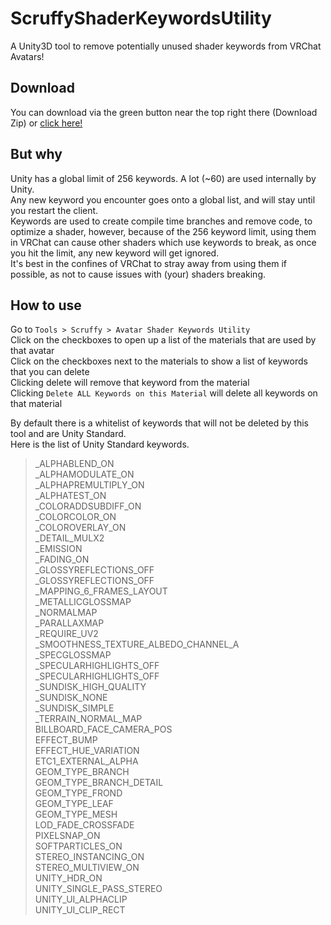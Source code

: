 # ScruffyShaderKeywordsUtility
A Unity3D tool to remove potentially unused shader keywords from VRChat Avatars!

## Download
You can download via the green button near the top right there (Download Zip) or [click here!](https://github.com/ScruffyRules/ScruffyShaderKeywordsUtility/archive/master.zip)

## But why
Unity has a global limit of 256 keywords. A lot (~60) are used internally by Unity.  
Any new keyword you encounter goes onto a global list, and will stay until you restart the client.  
Keywords are used to create compile time branches and remove code, to optimize a shader, however, because of the 256 keyword limit, using them in VRChat can cause other shaders which use keywords to break, as once you hit the limit, any new keyword will get ignored.  
It's best in the confines of VRChat to stray away from using them if possible, as not to cause issues with (your) shaders breaking.

## How to use
Go to `Tools > Scruffy > Avatar Shader Keywords Utility`  
Click on the checkboxes to open up a list of the materials that are used by that avatar  
Click on the checkboxes next to the materials to show a list of keywords that you can delete  
Clicking delete will remove that keyword from the material  
Clicking `Delete ALL Keywords on this Material` will delete all keywords on that material  

By default there is a whitelist of keywords that will not be deleted by this tool and are Unity Standard.  
Here is the list of Unity Standard keywords.  
> _ALPHABLEND_ON  
_ALPHAMODULATE_ON  
_ALPHAPREMULTIPLY_ON  
_ALPHATEST_ON  
_COLORADDSUBDIFF_ON  
_COLORCOLOR_ON  
_COLOROVERLAY_ON  
_DETAIL_MULX2  
_EMISSION  
_FADING_ON  
_GLOSSYREFLECTIONS_OFF  
_GLOSSYREFLECTIONS_OFF  
_MAPPING_6_FRAMES_LAYOUT  
_METALLICGLOSSMAP  
_NORMALMAP  
_PARALLAXMAP  
_REQUIRE_UV2  
_SMOOTHNESS_TEXTURE_ALBEDO_CHANNEL_A  
_SPECGLOSSMAP  
_SPECULARHIGHLIGHTS_OFF  
_SPECULARHIGHLIGHTS_OFF  
_SUNDISK_HIGH_QUALITY  
_SUNDISK_NONE  
_SUNDISK_SIMPLE  
_TERRAIN_NORMAL_MAP  
BILLBOARD_FACE_CAMERA_POS  
EFFECT_BUMP  
EFFECT_HUE_VARIATION  
ETC1_EXTERNAL_ALPHA  
GEOM_TYPE_BRANCH  
GEOM_TYPE_BRANCH_DETAIL  
GEOM_TYPE_FROND  
GEOM_TYPE_LEAF  
GEOM_TYPE_MESH  
LOD_FADE_CROSSFADE  
PIXELSNAP_ON  
SOFTPARTICLES_ON  
STEREO_INSTANCING_ON  
STEREO_MULTIVIEW_ON  
UNITY_HDR_ON  
UNITY_SINGLE_PASS_STEREO  
UNITY_UI_ALPHACLIP  
UNITY_UI_CLIP_RECT  
